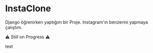 # InstaClone

Django öğrenirken yaptığım bir Proje. Instagram'ın benzerini yapmaya çalıştım.


⚠️ Still on Progress ⚠️

test
